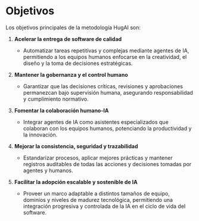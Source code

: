 # Objetivos

Los objetivos principales de la metodología HugAI son:

1. **Acelerar la entrega de software de calidad**
   - Automatizar tareas repetitivas y complejas mediante agentes de IA, permitiendo a los equipos humanos enfocarse en la creatividad, el diseño y la toma de decisiones estratégicas.

2. **Mantener la gobernanza y el control humano**
   - Garantizar que las decisiones críticas, revisiones y aprobaciones permanezcan bajo supervisión humana, asegurando responsabilidad y cumplimiento normativo.

3. **Fomentar la colaboración humano-IA**
   - Integrar agentes de IA como asistentes especializados que colaboran con los equipos humanos, potenciando la productividad y la innovación.

4. **Mejorar la consistencia, seguridad y trazabilidad**
   - Estandarizar procesos, aplicar mejores prácticas y mantener registros auditables de todas las acciones y decisiones tomadas por agentes y humanos.

5. **Facilitar la adopción escalable y sostenible de IA**
   - Proveer un marco adaptable a distintos tamaños de equipo, dominios y niveles de madurez tecnológica, permitiendo una integración progresiva y controlada de la IA en el ciclo de vida del software. 